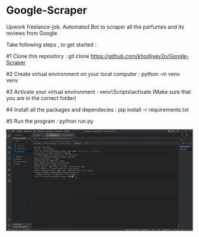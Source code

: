 # Google-Scraper
Upwork freelance-job. Automated Bot to scraper all the parfumes and its reviews from Google.

Take following steps , to get started :

#1  Clone this repository : git clone https://github.com/khodjiyev2o/Google-Scraper

#2 Create virtual environment on your local computer : python -m venv venv 

#3 Activate your virtual environment : venv\Scripts\activate (Make sure that you are in the correct folder)

#4 Install all the packages and dependecies : pip install -r requirements.txt

#5 Run the program : python run.py

<img src="https://github.com/khodjiyev2o/Google-Scraper/blob/main/scraper.gif"/>
